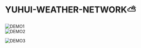 # YUHUI-WEATHER-NETWORK:partly_sunny:  
  
![DEMO1](https://user-images.githubusercontent.com/84819219/133728749-6a91114b-101d-4c1c-8113-b502736e9f34.png)  
![DEMO2](https://user-images.githubusercontent.com/84819219/133728829-d14c57d6-ab98-4a67-af43-b68399c910ac.png)  
  
    
    
![DEMO3](https://user-images.githubusercontent.com/84819219/133728906-3828c2db-b538-4063-935e-f5385ad66050.png)
